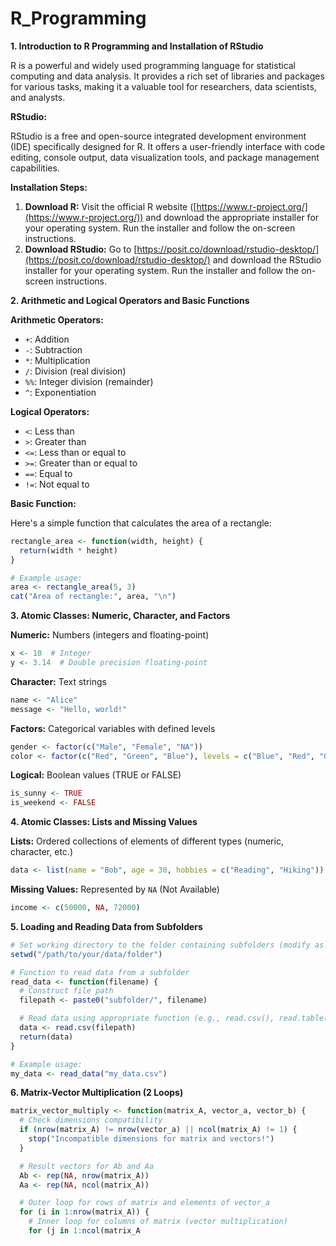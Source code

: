 # R_Programming
**1. Introduction to R Programming and Installation of RStudio**

R is a powerful and widely used programming language for statistical computing and data analysis. It provides a rich set of libraries and packages for various tasks, making it a valuable tool for researchers, data scientists, and analysts.

**RStudio:**

RStudio is a free and open-source integrated development environment (IDE) specifically designed for R. It offers a user-friendly interface with code editing, console output, data visualization tools, and package management capabilities.

**Installation Steps:**

1. **Download R:** Visit the official R website ([https://www.r-project.org/](https://www.r-project.org/)) and download the appropriate installer for your operating system. Run the installer and follow the on-screen instructions.
2. **Download RStudio:** Go to [https://posit.co/download/rstudio-desktop/](https://posit.co/download/rstudio-desktop/) and download the RStudio installer for your operating system. Run the installer and follow the on-screen instructions.

**2. Arithmetic and Logical Operators and Basic Functions**

**Arithmetic Operators:**

* `+`: Addition
* `-`: Subtraction
* `*`: Multiplication
* `/`: Division (real division)
* `%%`: Integer division (remainder)
* `^`: Exponentiation

**Logical Operators:**

* `<`: Less than
* `>`: Greater than
* `<=`: Less than or equal to
* `>=`: Greater than or equal to
* `==`: Equal to
* `!=`: Not equal to

**Basic Function:**

Here's a simple function that calculates the area of a rectangle:

```R
rectangle_area <- function(width, height) {
  return(width * height)
}

# Example usage:
area <- rectangle_area(5, 3)
cat("Area of rectangle:", area, "\n")
```

**3. Atomic Classes: Numeric, Character, and Factors**

**Numeric:** Numbers (integers and floating-point)

```R
x <- 10  # Integer
y <- 3.14  # Double precision floating-point
```

**Character:** Text strings

```R
name <- "Alice"
message <- "Hello, world!"
```

**Factors:** Categorical variables with defined levels

```R
gender <- factor(c("Male", "Female", "NA"))
color <- factor(c("Red", "Green", "Blue"), levels = c("Blue", "Red", "Green"))
```

**Logical:** Boolean values (TRUE or FALSE)

```R
is_sunny <- TRUE
is_weekend <- FALSE
```

**4. Atomic Classes: Lists and Missing Values**

**Lists:** Ordered collections of elements of different types (numeric, character, etc.)

```R
data <- list(name = "Bob", age = 30, hobbies = c("Reading", "Hiking"))
```

**Missing Values:** Represented by `NA` (Not Available)

```R
income <- c(50000, NA, 72000)
```

**5. Loading and Reading Data from Subfolders**

```R
# Set working directory to the folder containing subfolders (modify as needed)
setwd("/path/to/your/data/folder")

# Function to read data from a subfolder
read_data <- function(filename) {
  # Construct file path
  filepath <- paste0("subfolder/", filename)

  # Read data using appropriate function (e.g., read.csv(), read.table())
  data <- read.csv(filepath)
  return(data)
}

# Example usage:
my_data <- read_data("my_data.csv")
```

**6. Matrix-Vector Multiplication (2 Loops)**

```R
matrix_vector_multiply <- function(matrix_A, vector_a, vector_b) {
  # Check dimensions compatibility
  if (nrow(matrix_A) != nrow(vector_a) || ncol(matrix_A) != 1) {
    stop("Incompatible dimensions for matrix and vectors!")
  }

  # Result vectors for Ab and Aa
  Ab <- rep(NA, nrow(matrix_A))
  Aa <- rep(NA, ncol(matrix_A))

  # Outer loop for rows of matrix and elements of vector_a
  for (i in 1:nrow(matrix_A)) {
    # Inner loop for columns of matrix (vector multiplication)
    for (j in 1:ncol(matrix_A